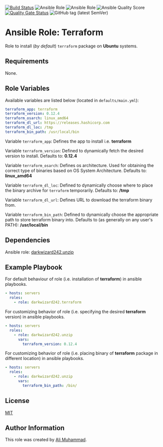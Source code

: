 [![Build Status](https://travis-ci.com/darkwizard242/ansible-role-terraform.svg?branch=master)](https://travis-ci.com/darkwizard242/ansible-role-terraform)
![Ansible Role](https://img.shields.io/ansible/role/42050?color=dark%20green)
![Ansible Role](https://img.shields.io/ansible/role/d/42050)
![Ansible Quality Score](https://img.shields.io/ansible/quality/42050?label=ansible%20role%20quality&style=flat-square)
[![Quality Gate Status](https://sonarcloud.io/api/project_badges/measure?project=ansible-role-terraform&metric=alert_status)](https://sonarcloud.io/dashboard?id=ansible-role-terraform)
![GitHub tag (latest SemVer)](https://img.shields.io/github/tag/darkwizard242/ansible-role-terraform?label=release&style=flat-square)


Ansible Role: Terraform
=========

Role to install (_by default_) `terraform` package  on **Ubuntu** systems.

Requirements
------------

None.

Role Variables
--------------

Available variables are listed below (located in  `defaults/main.yml`):

```yaml
terraform_app: terraform
terraform_version: 0.12.4
terraform_osarch: linux_amd64
terraform_dl_url: https://releases.hashicorp.com
terraform_dl_loc: /tmp
terraform_bin_path: /usr/local/bin
```

Variable `terraform_app`: Defines the app to install i.e. **terraform**

Variable `terraform_version`: Defined to dynamically fetch the desired version to install. Defaults to: **0.12.4**

Variable `terraform_osarch`: Defines os architecture. Used for obtaining the correct type of binaries based on OS System Architecture. Defaults to: **linux_amd64**

Variable `terraform_dl_loc`: Defined to dynamically choose where to place the binary archive for `terraform` temporarily. Defaults to: **/tmp**

Variable `terraform_dl_url`: Defines URL to download the terraform binary from.

Variable `terraform_bin_path`: Defined to dynamically choose the appropriate path to store terraform binary into. Defaults to (as generally on any user's PATH): **/usr/local/bin** 

Dependencies
------------

Ansible role: [darkwizard242.unzip](https://galaxy.ansible.com/darkwizard242/unzip)

Example Playbook
----------------

For default behaviour of role (i.e. installation of **terraform**) in ansible playbooks.
```yaml
- hosts: servers
  roles:
    - role: darkwizard242.terraform
```

For customizing behavior of role (i.e. specifying the  desired **terraform** version) in ansible playbooks.
```yaml
- hosts: servers
  roles:
    - role: darkwizard242.unzip
      vars:
        terraform_version: 0.12.4
```

For customizing behavior of role (i.e. placing binary of **terraform** package in different location) in ansible playbooks.
```yaml
- hosts: servers
  roles:
    - role: darkwizard242.unzip
      vars:
        terraform_bin_path: /bin/
```

License
-------

[MIT](https://github.com/darkwizard242/ansible-role-terraform/blob/master/LICENSE)

Author Information
------------------

This role was created by [Ali Muhammad](https://www.linkedin.com/in/ali-muhammad-759791130/).